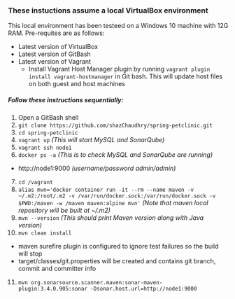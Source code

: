 ### These instuctions assume a local VirtualBox environment
This local environment has been testeed on a Windows 10 machine with 12G RAM. Pre-requites are as follows:
- Latest version of VirtualBox
- Latest version of GitBash
- Latest version of Vagrant
  - Install Vagrant Host Manager plugin by running `vagrant plugin install vagrant-hostmanager` in Git bash. This will update host files on both guest and host machines

##### Follow these instructions sequentially:
1. Open a GitBash shell
2. `git clone https://github.com/shazChaudhry/spring-petclinic.git`
3. `cd spring-petclinic`
4. `vagrant up` _(This will start MySQL and SonarQube)_
5. `vagrant ssh node1`
6. `docker ps -a` _(This is to check MySQL and SonarQube are running)_
  - http://node1:9000 _(username/password admin/admin)_
7. `cd /vagrant`
8. `alias mvn='docker container run -it --rm --name maven -v ~/.m2:/root/.m2 -v /var/run/docker.sock:/var/run/docker.sock -v $PWD:/maven -w /maven maven:alpine mvn'` _(Note that maven local repository will be built at ~/.m2)_
9. `mvn --version` _(This should print Maven version along with Java version)_
10. `mvn clean install`
  - maven surefire plugin is configured to ignore test failures so the build will stop
  - target/classes/git.properties will be created and contains git branch, commit and committer info
11. `mvn org.sonarsource.scanner.maven:sonar-maven-plugin:3.4.0.905:sonar -Dsonar.host.url=http://node1:9000`
